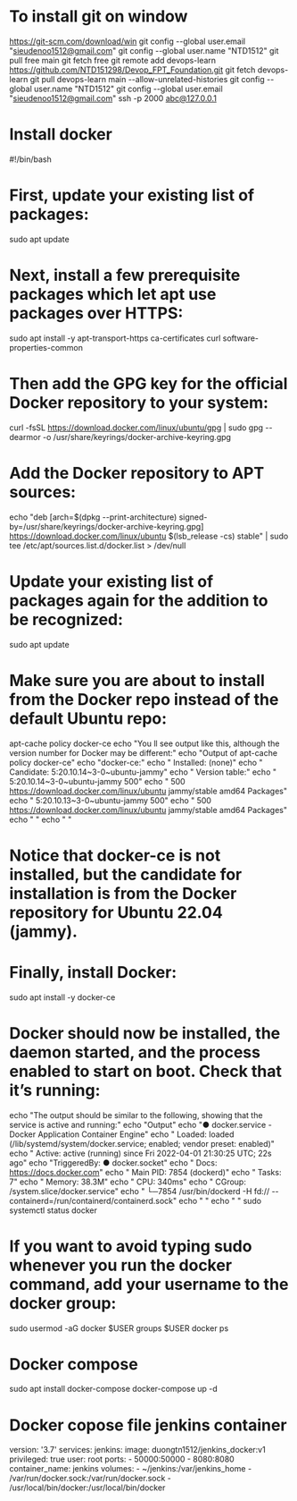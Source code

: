 # To install git on window
https://git-scm.com/download/win
git config --global user.email "sieudenoo1512@gmail.com"
git config --global user.name "NTD1512"
git pull free main
git fetch free
git remote add devops-learn https://github.com/NTD151298/Devop_FPT_Foundation.git
git fetch devops-learn
git pull devops-learn main --allow-unrelated-histories
git config --global user.name "NTD1512"
git config --global user.email "sieudenoo1512@gmail.com"
ssh -p 2000 abc@127.0.0.1

# Install docker
#!/bin/bash
# First, update your existing list of packages:
sudo apt update
# Next, install a few prerequisite packages which let apt use packages over HTTPS:
sudo apt install -y apt-transport-https ca-certificates curl software-properties-common
# Then add the GPG key for the official Docker repository to your system:
curl -fsSL https://download.docker.com/linux/ubuntu/gpg | sudo gpg --dearmor -o /usr/share/keyrings/docker-archive-keyring.gpg
# Add the Docker repository to APT sources:
echo "deb [arch=$(dpkg --print-architecture) signed-by=/usr/share/keyrings/docker-archive-keyring.gpg] https://download.docker.com/linux/ubuntu $(lsb_release -cs) stable" | sudo tee /etc/apt/sources.list.d/docker.list > /dev/null
# Update your existing list of packages again for the addition to be recognized:
sudo apt update
# Make sure you are about to install from the Docker repo instead of the default Ubuntu repo:
apt-cache policy docker-ce
echo "You ll see output like this, although the version number for Docker may be different:"
echo "Output of apt-cache policy docker-ce"
echo "docker-ce:"
echo "  Installed: (none)"
echo "  Candidate: 5:20.10.14~3-0~ubuntu-jammy"
echo "  Version table:"
echo "     5:20.10.14~3-0~ubuntu-jammy 500"
echo "        500 https://download.docker.com/linux/ubuntu jammy/stable amd64 Packages"
echo "     5:20.10.13~3-0~ubuntu-jammy 500"
echo "        500 https://download.docker.com/linux/ubuntu jammy/stable amd64 Packages"
echo " "
echo " "
# Notice that docker-ce is not installed, but the candidate for installation is from the Docker repository for Ubuntu 22.04 (jammy).
# Finally, install Docker:
sudo apt install -y docker-ce
# Docker should now be installed, the daemon started, and the process enabled to start on boot. Check that it’s running:
echo "The output should be similar to the following, showing that the service is active and running:"
echo "Output"
echo "● docker.service - Docker Application Container Engine"
echo "     Loaded: loaded (/lib/systemd/system/docker.service; enabled; vendor preset: enabled)"
echo "     Active: active (running) since Fri 2022-04-01 21:30:25 UTC; 22s ago"
echo "TriggeredBy: ● docker.socket"
echo "       Docs: https://docs.docker.com"
echo "   Main PID: 7854 (dockerd)"
echo "      Tasks: 7"
echo "     Memory: 38.3M"
echo "        CPU: 340ms"
echo "     CGroup: /system.slice/docker.service"
echo "             └─7854 /usr/bin/dockerd -H fd:// --containerd=/run/containerd/containerd.sock"
echo " "
echo " "
sudo systemctl status docker
# If you want to avoid typing sudo whenever you run the docker command, add your username to the docker group:
sudo usermod -aG docker $USER
groups $USER
docker ps 
# Docker compose
sudo apt  install docker-compose
docker-compose up -d
# Docker copose file jenkins container
version: '3.7'
services:
  jenkins:
    image: duongtn1512/jenkins_docker:v1
    privileged: true
    user: root
    ports:
      - 50000:50000
      - 8080:8080
    container_name: jenkins
    volumes:
      - ~/jenkins:/var/jenkins_home
      - /var/run/docker.sock:/var/run/docker.sock
      - /usr/local/bin/docker:/usr/local/bin/docker
